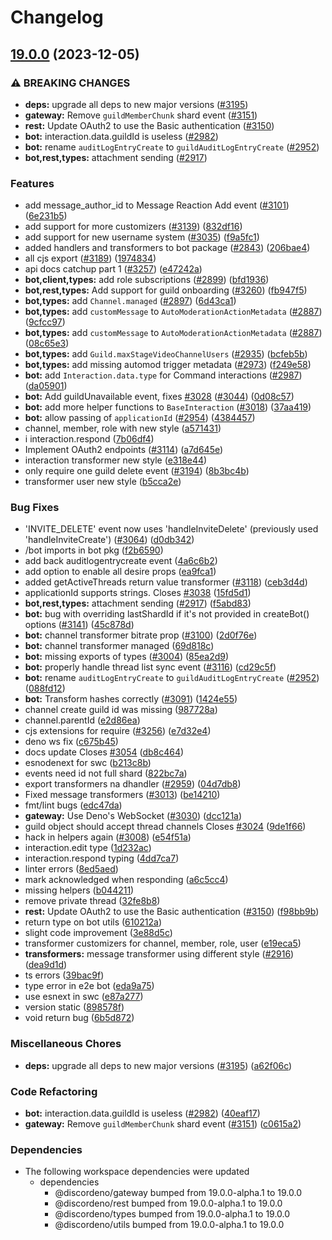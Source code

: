 # Changelog

## [19.0.0](https://github.com/MatthewSH/discordeno/compare/bot-v18.0.0...bot-v19.0.0) (2023-12-05)


### ⚠ BREAKING CHANGES

* **deps:** upgrade all deps to new major versions ([#3195](https://github.com/MatthewSH/discordeno/issues/3195))
* **gateway:** Remove `guildMemberChunk` shard event ([#3151](https://github.com/MatthewSH/discordeno/issues/3151))
* **rest:** Update OAuth2 to use the Basic authentication ([#3150](https://github.com/MatthewSH/discordeno/issues/3150))
* **bot:** interaction.data.guildId is useless ([#2982](https://github.com/MatthewSH/discordeno/issues/2982))
* **bot:** rename `auditLogEntryCreate` to `guildAuditLogEntryCreate` ([#2952](https://github.com/MatthewSH/discordeno/issues/2952))
* **bot,rest,types:** attachment sending ([#2917](https://github.com/MatthewSH/discordeno/issues/2917))

### Features

* add message_author_id to Message Reaction Add event ([#3101](https://github.com/MatthewSH/discordeno/issues/3101)) ([6e231b5](https://github.com/MatthewSH/discordeno/commit/6e231b527697057ae3f3eda49165108881ad910c))
* add support for more customizers ([#3139](https://github.com/MatthewSH/discordeno/issues/3139)) ([832df16](https://github.com/MatthewSH/discordeno/commit/832df1697a86fd866fddc15e977a59e41880e100))
* add support for new username system ([#3035](https://github.com/MatthewSH/discordeno/issues/3035)) ([f9a5fc1](https://github.com/MatthewSH/discordeno/commit/f9a5fc1afe54a23185c250363649b414e605faae))
* added handlers and transformers to bot package ([#2843](https://github.com/MatthewSH/discordeno/issues/2843)) ([206bae4](https://github.com/MatthewSH/discordeno/commit/206bae473b970ffbe50ed3429489501518f87d2f))
* all cjs export ([#3189](https://github.com/MatthewSH/discordeno/issues/3189)) ([1974834](https://github.com/MatthewSH/discordeno/commit/1974834b205b6f99d26c418cdb6ef6f843ba0c6b))
* api docs catchup part 1 ([#3257](https://github.com/MatthewSH/discordeno/issues/3257)) ([e47242a](https://github.com/MatthewSH/discordeno/commit/e47242a9e0ee9c173ad557f9c86b367143b8b721))
* **bot,client,types:** add role subscriptions ([#2899](https://github.com/MatthewSH/discordeno/issues/2899)) ([bfd1936](https://github.com/MatthewSH/discordeno/commit/bfd193658196b8b09a816a92ed7e5b46f6bbc932))
* **bot,rest,types:** Add support for guild onboarding ([#3260](https://github.com/MatthewSH/discordeno/issues/3260)) ([fb947f5](https://github.com/MatthewSH/discordeno/commit/fb947f5672e66c6ed0b71cbc2ada7f1281d753ae))
* **bot,types:** add `Channel.managed` ([#2897](https://github.com/MatthewSH/discordeno/issues/2897)) ([6d43ca1](https://github.com/MatthewSH/discordeno/commit/6d43ca11a763a874cd7a852afdd1d0891e42dd4a))
* **bot,types:** add `customMessage` to `AutoModerationActionMetadata` ([#2887](https://github.com/MatthewSH/discordeno/issues/2887)) ([9cfcc97](https://github.com/MatthewSH/discordeno/commit/9cfcc971cad612c8819ca9a22c6fd9be92d1013b))
* **bot,types:** add `customMessage` to `AutoModerationActionMetadata` ([#2887](https://github.com/MatthewSH/discordeno/issues/2887)) ([08c65e3](https://github.com/MatthewSH/discordeno/commit/08c65e3b11f5cebd156dcb5814461bea448705b7))
* **bot,types:** add `Guild.maxStageVideoChannelUsers` ([#2935](https://github.com/MatthewSH/discordeno/issues/2935)) ([bcfeb5b](https://github.com/MatthewSH/discordeno/commit/bcfeb5b6aee31883798a0fc83c11e419611a6ab2))
* **bot,types:** add missing automod trigger metadata ([#2973](https://github.com/MatthewSH/discordeno/issues/2973)) ([f249e58](https://github.com/MatthewSH/discordeno/commit/f249e58c68946b014a07780050245bb98afe41e4))
* **bot:** add `Interaction.data.type` for Command interactions ([#2987](https://github.com/MatthewSH/discordeno/issues/2987)) ([da05901](https://github.com/MatthewSH/discordeno/commit/da0590120f19707c3fe936d397fb867e78e815ff))
* **bot:** Add guildUnavailable event, fixes [#3028](https://github.com/MatthewSH/discordeno/issues/3028) ([#3044](https://github.com/MatthewSH/discordeno/issues/3044)) ([0d08c57](https://github.com/MatthewSH/discordeno/commit/0d08c57d568b01be9952befdd4dd4ed873c06657))
* **bot:** add more helper functions to `BaseInteraction` ([#3018](https://github.com/MatthewSH/discordeno/issues/3018)) ([37aa419](https://github.com/MatthewSH/discordeno/commit/37aa4198c203c7e4a0631f32ea036d1341473520))
* **bot:** allow passing of `applicationId` ([#2954](https://github.com/MatthewSH/discordeno/issues/2954)) ([4384457](https://github.com/MatthewSH/discordeno/commit/43844571ccd82a5b08abc8414611a4a006c467c1))
* channel, member, role with new style ([a571431](https://github.com/MatthewSH/discordeno/commit/a571431cf6cf58a586f9abbf40b7abcd7827a942))
* i interaction.respond ([7b06df4](https://github.com/MatthewSH/discordeno/commit/7b06df4b1c1c315870e62419f8db5bfa4076c530))
* Implement OAuth2 endpoints ([#3114](https://github.com/MatthewSH/discordeno/issues/3114)) ([a7d645e](https://github.com/MatthewSH/discordeno/commit/a7d645ec4b2b904a0cc70570aebb8158084b4dcf))
* interaction transformer new style ([e318e44](https://github.com/MatthewSH/discordeno/commit/e318e44752a3763080f4220bb8c0a56867e2af15))
* only require one guild delete event ([#3194](https://github.com/MatthewSH/discordeno/issues/3194)) ([8b3bc4b](https://github.com/MatthewSH/discordeno/commit/8b3bc4bad77db1cd8228d50f730e8fb12bd03124))
* transformer user new style ([b5cca2e](https://github.com/MatthewSH/discordeno/commit/b5cca2e1c9259f1ae85f1dda8fbb72dd0b0cc1e8))


### Bug Fixes

* 'INVITE_DELETE' event now uses 'handleInviteDelete' (previously used 'handleInviteCreate')  ([#3064](https://github.com/MatthewSH/discordeno/issues/3064)) ([d0db342](https://github.com/MatthewSH/discordeno/commit/d0db3420f7e9b5ae7beab1e3132acb4a94d5f7f5))
* /bot imports in bot pkg ([f2b6590](https://github.com/MatthewSH/discordeno/commit/f2b6590a72133710526d407546c0d95cb1146a1f))
* add back auditlogentrycreate event ([4a6c6b2](https://github.com/MatthewSH/discordeno/commit/4a6c6b27d7fa2ccfd345b35ebb246e4fdf8c8c62))
* add option to enable all desire props ([ea9fca1](https://github.com/MatthewSH/discordeno/commit/ea9fca102a3ff2f36926f67969736e8ae33e1a28))
* added getActiveThreads return value transformer ([#3118](https://github.com/MatthewSH/discordeno/issues/3118)) ([ceb3d4d](https://github.com/MatthewSH/discordeno/commit/ceb3d4dbe2f8ea4e0bd570674da3f0e8b53438a9))
* applicationId supports strings. Closes [#3038](https://github.com/MatthewSH/discordeno/issues/3038) ([15fd5d1](https://github.com/MatthewSH/discordeno/commit/15fd5d123c87273d3092d4bdcd150c08614a9908))
* **bot,rest,types:** attachment sending ([#2917](https://github.com/MatthewSH/discordeno/issues/2917)) ([f5abd83](https://github.com/MatthewSH/discordeno/commit/f5abd83cc5b7fa50da5aa556b20f7b7f57853ec2))
* **bot:** bug with overriding lastShardId if it's not provided in createBot() options ([#3141](https://github.com/MatthewSH/discordeno/issues/3141)) ([45c878d](https://github.com/MatthewSH/discordeno/commit/45c878d39011cff1028cde93c555267c63deb889))
* **bot:** channel transformer bitrate prop ([#3100](https://github.com/MatthewSH/discordeno/issues/3100)) ([2d0f76e](https://github.com/MatthewSH/discordeno/commit/2d0f76ec5c4f60d56c594e88fa747d5e15821ea1))
* **bot:** channel transformer managed ([69d818c](https://github.com/MatthewSH/discordeno/commit/69d818cf84431204a8d5d2963bd4331b5e33daf5))
* **bot:** missing exports of types ([#3004](https://github.com/MatthewSH/discordeno/issues/3004)) ([85ea2d9](https://github.com/MatthewSH/discordeno/commit/85ea2d9b8c474ebddbaed7cca990d19c6826e80a))
* **bot:** properly handle thread list sync event ([#3116](https://github.com/MatthewSH/discordeno/issues/3116)) ([cd29c5f](https://github.com/MatthewSH/discordeno/commit/cd29c5f0b10f3340a287c2d9bd27c926576cbb6b))
* **bot:** rename `auditLogEntryCreate` to `guildAuditLogEntryCreate` ([#2952](https://github.com/MatthewSH/discordeno/issues/2952)) ([088fd12](https://github.com/MatthewSH/discordeno/commit/088fd12513f2d39d5f08acccb31dbba27a3a6955))
* **bot:** Transform hashes correctly ([#3091](https://github.com/MatthewSH/discordeno/issues/3091)) ([1424e55](https://github.com/MatthewSH/discordeno/commit/1424e5552bf46dcc0fc7317d29da15f4c6091d7d))
* channel create guild id was missing ([987728a](https://github.com/MatthewSH/discordeno/commit/987728ab782273a29a9e826698f918d9e7cbf530))
* channel.parentId ([e2d86ea](https://github.com/MatthewSH/discordeno/commit/e2d86ea644f5167eec91d8f7c97cc95ad060fc18))
* cjs extensions for require ([#3256](https://github.com/MatthewSH/discordeno/issues/3256)) ([e7d32e4](https://github.com/MatthewSH/discordeno/commit/e7d32e4be6222a63b220407f2e7530459370e735))
* deno ws fix ([c675b45](https://github.com/MatthewSH/discordeno/commit/c675b450c134bb7a36328a27d4175381894a9603))
* docs update Closes [#3054](https://github.com/MatthewSH/discordeno/issues/3054) ([db8c464](https://github.com/MatthewSH/discordeno/commit/db8c464081ff702d242e225fcf431d26aed25492))
* esnodenext for swc ([b213c8b](https://github.com/MatthewSH/discordeno/commit/b213c8bf7547aa72a3617d7006b28f43e5d4e100))
* events need id not full shard ([822bc7a](https://github.com/MatthewSH/discordeno/commit/822bc7a92140b80adc456d753c868ca47806ab50))
* export transformers na dhandler ([#2959](https://github.com/MatthewSH/discordeno/issues/2959)) ([04d7db8](https://github.com/MatthewSH/discordeno/commit/04d7db89a5eb1aa546b5316f63cd6f1bdceaf903))
* Fixed message transformers ([#3013](https://github.com/MatthewSH/discordeno/issues/3013)) ([be14210](https://github.com/MatthewSH/discordeno/commit/be142101e9c44c931b50f9f9ee36c5ca134dffa7))
* fmt/lint bugs ([edc47da](https://github.com/MatthewSH/discordeno/commit/edc47daf9d23e90055a20020dc57c4622986dcf9))
* **gateway:** Use Deno's WebSocket ([#3030](https://github.com/MatthewSH/discordeno/issues/3030)) ([dcc121a](https://github.com/MatthewSH/discordeno/commit/dcc121af4699269a45d070600d31b96541990416))
* guild object should accept thread channels Closes [#3024](https://github.com/MatthewSH/discordeno/issues/3024) ([9de1f66](https://github.com/MatthewSH/discordeno/commit/9de1f66bcad00bdefbf146a42e90b357d77502aa))
* hack in helpers again ([#3008](https://github.com/MatthewSH/discordeno/issues/3008)) ([e54f51a](https://github.com/MatthewSH/discordeno/commit/e54f51a7afcd544c4af04000f5468d112d78a446))
* interaction.edit type ([1d232ac](https://github.com/MatthewSH/discordeno/commit/1d232ac34aed677db3b6eff116fe3cfdd23c70cf))
* interaction.respond typing ([4dd7ca7](https://github.com/MatthewSH/discordeno/commit/4dd7ca71c51aa2f642328e21468d921cf4cdc905))
* linter errors ([8ed5aed](https://github.com/MatthewSH/discordeno/commit/8ed5aed3a341e6a2ee3424f799eb4c8042f80212))
* mark acknowledged when responding ([a6c5cc4](https://github.com/MatthewSH/discordeno/commit/a6c5cc4ca9ec1fca5c57ab396586ac21e2c13c17))
* missing helpers ([b044211](https://github.com/MatthewSH/discordeno/commit/b044211b2779fec5369a876bd9ec70076a834799))
* remove private thread ([32fe8b8](https://github.com/MatthewSH/discordeno/commit/32fe8b8d88a3305b2763101e627ed3abff144a25))
* **rest:** Update OAuth2 to use the Basic authentication ([#3150](https://github.com/MatthewSH/discordeno/issues/3150)) ([f98bb9b](https://github.com/MatthewSH/discordeno/commit/f98bb9bf75b78f56b5bb04859d1e25ce726e42d5))
* return type on bot utils ([610212a](https://github.com/MatthewSH/discordeno/commit/610212a567a2d2503e3715b59b736f9dd3172c2a))
* slight code improvement ([3e88d5c](https://github.com/MatthewSH/discordeno/commit/3e88d5c9564cea671e4a44bf75b2832096f363de))
* transformer customizers for channel, member, role, user ([e19eca5](https://github.com/MatthewSH/discordeno/commit/e19eca5e804eb80950072bda1f55c86c5958e1ee))
* **transformers:** message transformer using different style ([#2916](https://github.com/MatthewSH/discordeno/issues/2916)) ([dea9d1d](https://github.com/MatthewSH/discordeno/commit/dea9d1d1521fe45633ba3734a407f1314395e6a2))
* ts errors ([39bac9f](https://github.com/MatthewSH/discordeno/commit/39bac9fe0ec377cc3a9b85f5075f9b562b301f5f))
* type error in e2e bot ([eda9a75](https://github.com/MatthewSH/discordeno/commit/eda9a75318cbdfc25a5166f2eb86c4aa2973db56))
* use esnext in swc ([e87a277](https://github.com/MatthewSH/discordeno/commit/e87a277de53a56e32598cd54bb267a9654c7196c))
* version static ([898578f](https://github.com/MatthewSH/discordeno/commit/898578f349c9a6fd148240d19255ebe066a20602))
* void return bug ([6b5d872](https://github.com/MatthewSH/discordeno/commit/6b5d872ec4aa9d323cd98424497bb1d4177919e0))


### Miscellaneous Chores

* **deps:** upgrade all deps to new major versions ([#3195](https://github.com/MatthewSH/discordeno/issues/3195)) ([a62f06c](https://github.com/MatthewSH/discordeno/commit/a62f06c3e8bc2f68fc6f4feaac13a54d9af01a8c))


### Code Refactoring

* **bot:** interaction.data.guildId is useless ([#2982](https://github.com/MatthewSH/discordeno/issues/2982)) ([40eaf17](https://github.com/MatthewSH/discordeno/commit/40eaf1757c8c711b076fce4e8427a5fcaf96b2d3))
* **gateway:** Remove `guildMemberChunk` shard event ([#3151](https://github.com/MatthewSH/discordeno/issues/3151)) ([c0615a2](https://github.com/MatthewSH/discordeno/commit/c0615a29839bcf59d40a22c82bfd24311b981917))


### Dependencies

* The following workspace dependencies were updated
  * dependencies
    * @discordeno/gateway bumped from 19.0.0-alpha.1 to 19.0.0
    * @discordeno/rest bumped from 19.0.0-alpha.1 to 19.0.0
    * @discordeno/types bumped from 19.0.0-alpha.1 to 19.0.0
    * @discordeno/utils bumped from 19.0.0-alpha.1 to 19.0.0

